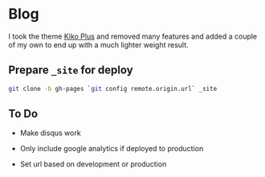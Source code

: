 # Blog

I took the theme [Kiko Plus](https://github.com/AWEEKJ/Kiko-plus) and removed many features and added a couple of my own to end up with a much lighter weight result.

## Prepare `_site` for deploy

```sh
git clone -b gh-pages `git config remote.origin.url` _site
```

## To Do

- Make disqus work

- Only include google analytics if deployed to production
- Set url based on development or production
